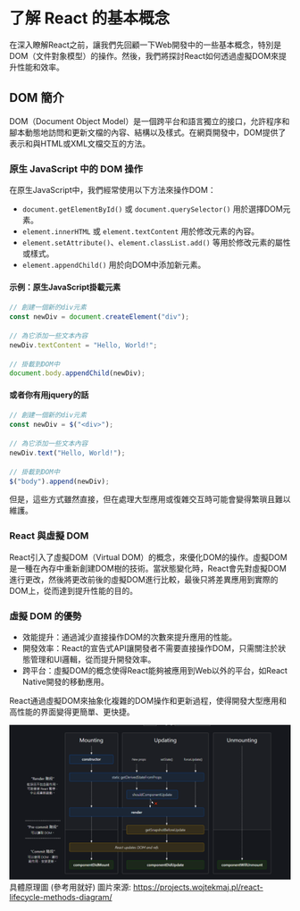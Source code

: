 # 了解 React 的基本概念

在深入瞭解React之前，讓我們先回顧一下Web開發中的一些基本概念，特別是DOM（文件對象模型）的操作。然後，我們將探討React如何透過虛擬DOM來提升性能和效率。

## DOM 簡介

DOM（Document Object Model）是一個跨平台和語言獨立的接口，允許程序和腳本動態地訪問和更新文檔的內容、結構以及樣式。在網頁開發中，DOM提供了表示和與HTML或XML文檔交互的方法。

### 原生 JavaScript 中的 DOM 操作

在原生JavaScript中，我們經常使用以下方法來操作DOM：

- `document.getElementById()` 或 `document.querySelector()` 用於選擇DOM元素。
- `element.innerHTML` 或 `element.textContent` 用於修改元素的內容。
- `element.setAttribute()`、`element.classList.add()` 等用於修改元素的屬性或樣式。
- `element.appendChild()` 用於向DOM中添加新元素。

#### 示例：原生JavaScript掛載元素

```javascript
// 創建一個新的div元素
const newDiv = document.createElement("div");

// 為它添加一些文本內容
newDiv.textContent = "Hello, World!";

// 掛載到DOM中
document.body.appendChild(newDiv);
```

#### 或者你有用jquery的話

```javascript
// 創建一個新的div元素
const newDiv = $("<div>");

// 為它添加一些文本內容
newDiv.text("Hello, World!");

// 掛載到DOM中
$("body").append(newDiv);
```
但是，這些方式雖然直接，但在處理大型應用或復雜交互時可能會變得繁瑣且難以維護。

### React 與虛擬 DOM
React引入了虛擬DOM（Virtual DOM）的概念，來優化DOM的操作。虛擬DOM是一種在內存中重新創建DOM樹的技術。當狀態變化時，React會先對虛擬DOM進行更改，然後將更改前後的虛擬DOM進行比較，最後只將差異應用到實際的DOM上，從而達到提升性能的目的。

### 虛擬 DOM 的優勢
* 效能提升：通過減少直接操作DOM的次數來提升應用的性能。
* 開發效率：React的宣告式API讓開發者不需要直接操作DOM，只需關注於狀態管理和UI邏輯，從而提升開發效率。
* 跨平台：虛擬DOM的概念使得React能夠被應用到Web以外的平台，如React Native開發的移動應用。

React通過虛擬DOM來抽象化複雜的DOM操作和更新過程，使得開發大型應用和高性能的界面變得更簡單、更快捷。


![How React Works](images/how.png)
具體原理圖 (參考用就好)
圖片來源: https://projects.wojtekmaj.pl/react-lifecycle-methods-diagram/
